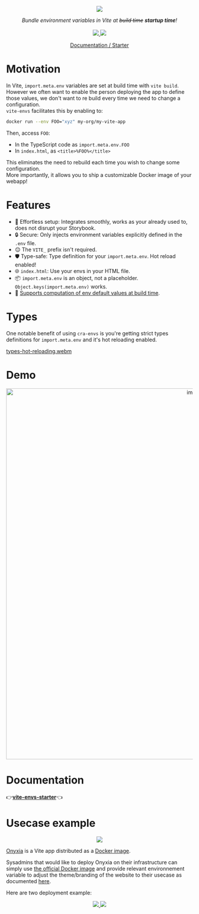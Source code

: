 <p align="center">
    <img src="https://github.com/garronej/vite-envs/assets/6702424/0f290fd7-19ea-41e6-97fb-da3fcc79d848">  
</p>
<p align="center">
    <i>Bundle environment variables in Vite at <strike>build time</strike> <b> startup time</b>!</i>
    <br>
    <br>
    <a href="https://github.com/garronej/vite-envs/actions">
      <img src="https://github.com/garronej/vite-envs/workflows/ci/badge.svg?branch=main">
    </a>
    <a href="https://github.com/garronej/vite-envs/blob/main/LICENSE">
      <img src="https://img.shields.io/npm/l/vite-envs">
    </a>
    <p align="center">
      <a href="https://github.com/garronej/vite-envs-starter">Documentation / Starter</a>
    </p>
</p>

# Motivation

In Vite, `import.meta.env` variables are set at build time with `vite build`.  
However we often want to enable the person deploying the app to define those values, we don't want to re build every time we need
to change a configuration.  
`vite-envs` facilitates this by enabling to:

```bash
docker run --env FOO="xyz" my-org/my-vite-app
```

Then, access `FOO`:

-   In the TypeScript code as `import.meta.env.FOO`
-   In `index.html`, as `<title>%FOO%</title>`

This eliminates the need to rebuild each time you wish to change some configuration.  
More importantly, it allows you to ship a customizable Docker image of your webapp!

# Features

-   🔧 Effortless setup: Integrates smoothly, works as your already used to, does not disrupt your Storybook.
-   🔒 Secure: Only injects environment variables explicitly defined in the `.env` file.
-   😌 The `VITE_` prefix isn't required.  
-   🛡️ Type-safe: Type definition for your `import.meta.env`. Hot reload enabled!
-   🌐 `index.html`: Use your envs in your HTML file.  
-   📦 `import.meta.env` is an object, not a placeholder. `Object.keys(import.meta.env)` works.
-   🧠 [Supports computation of env default values at build time](https://github.com/garronej/vite-envs-starter/blob/b0febf2d8ffa67dceaf140372445e3cb8059c2e1/vite.config.ts#L14-L37).  

# Types  

One notable benefit of using `cra-envs` is you're getting strict types definitions for `import.meta.env` 
and it's hot reloading enabled.  

[types-hot-reloading.webm](https://github.com/garronej/vite-envs/assets/6702424/78113d59-ac59-46b6-ada2-c325f475256c)

# Demo  

<p align="center">
  <a href="https://www.youtube.com/watch?v=wsY7VDUIZM0">
    <img width="1000" alt="image" src="https://github.com/garronej/vite-envs/assets/6702424/9f79b37a-9cdd-40ce-be48-9475406e815d">
  </a>
</p>

# Documentation

👉[**vite-envs-starter**](https://github.com/garronej/vite-envs-starter)👈

# Usecase example

<p align="center">
	<img src="https://user-images.githubusercontent.com/6702424/154810177-3da80638-93c3-4a41-9710-13541b9d8974.png" />
</p>

[Onyxia](https://github.com/InseeFrLab/onyxia) is a Vite app distributed as a [Docker image](https://hub.docker.com/r/inseefrlab/onyxia-web/tags).

Sysadmins that would like to deploy Onyxia on their infrastructure can simply use
[the official Docker image](https://hub.docker.com/r/inseefrlab/onyxia-web/tags) and provide relevant environnement variable to adjust the theme/branding of the website to their usecase as
documented [here](https://docs.onyxia.sh/admin-doc/theme).

Here are two deployment example:

<p align="center">
  <a href="https://datalab.sspcloud.fr">
    <img src="https://user-images.githubusercontent.com/6702424/154809580-b38abbc2-d7be-4fc2-ad7d-b830d88f3a57.png">  
  </a>
  <a href="https://onyxialpha.kub.sspcloud.fr/">
    <img src="https://user-images.githubusercontent.com/6702424/154809578-4aaa5501-e356-484b-8a95-c2a59e287cf9.png">  
  </a>
</p>
</p>
